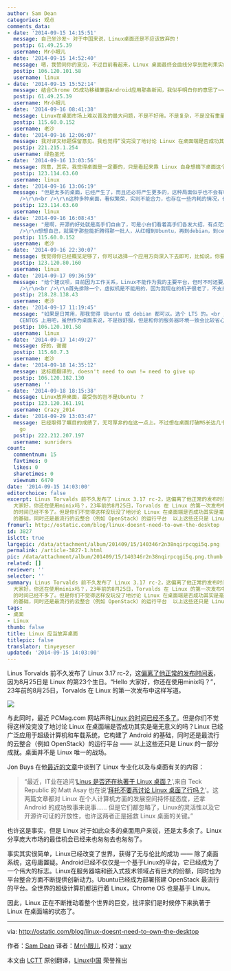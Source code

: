 ```yaml
---
author: Sam Dean
categories: 观点
comments_data:
- date: '2014-09-15 14:15:51'
  message: 自己坐沙发~ 对于中国来说，Linux桌面还是不应该放弃的！
  postip: 61.49.25.39
  username: Mr小眼儿
- date: '2014-09-15 14:52:40'
  message: 嗯，我赞同你的意见，不过目前看起来，Linux 桌面最终会曲线分享到胜利果实的。
  postip: 106.120.101.58
  username: linux
- date: '2014-09-15 15:52:14'
  message: 结合Chrome OS成功移植兼容Android应用那条新闻，我似乎明白你的意思了~~~~哈哈
  postip: 61.49.25.39
  username: Mr小眼儿
- date: '2014-09-16 08:41:38'
  message: Linux在桌面市场上难以普及的最大问题，不是不好用，不是复杂，不是没有重量级应用，而是桌面太多了！100个用计算机的人中，可能有一两个是高手，人家用命令行搞定一切，所以桌面可有可无；有两三个是在学习和探索阶段的准高手，命令行就行，桌面只是辅助；还有三五个是折腾爱好者，刚刚入门，什么都想尝试，各种桌面各种软件都会摸索；还有三五个是习惯了某个桌面，懒得去换；还有十个八个习惯了Windows，不想用Linux；剩下的大概连Windows和Linux都分不清，让他们用Linux桌面？他们一招资料，额滴个神啊，怎么不同的书写的不一样，配的插图也不一样，这算什么啊，还是用Windows或者MAC吧。Windows和MAC就这点好，统一的桌面环境，没有什么大的变化（Win8和Win7的差异还没有GNOME3和GNOME2的差距大呢），培训的时候好培训，小白用户想自己买书也好找，所以，Linux的桌面注定难以成为主流。除非，哪家Linux公司主攻硬件，然后定制系统，或许有人冲着功能完善，外观华丽易用，运行流畅还能买几台——不过好像针对Linux感兴趣的普通用户更喜欢折腾，而不是定制好的。
  postip: 115.60.0.152
  username: 老沙
- date: '2014-09-16 12:06:07'
  message: 我对译文标题保留意见。我也觉得“没完没了地讨论 Linux 在桌面端是否成功其实是毫无意义的”（请注意译文上的错别字），Linux 也许不必去赢得桌面市场的成功。但是，我们不可能不去做，因为，我们想要！仅此就够了。
  postip: 221.215.1.254
  username: 绿色圣光
- date: '2014-09-16 13:03:56'
  message: 同意，其实，我觉得桌面是一定要的，只是看起来靠 Linux 自身想摘下桌面这个果子，还有很多路要走。
  postip: 123.114.63.60
  username: linux
- date: '2014-09-16 13:06:19'
  message: "但是太多的桌面，已经产生了，而且还必将产生更多的，这种局面似乎也不会有啥变化——除非有一天出现石破天惊的某个 DE，一统江山——不过我觉得不大可能。<br
    />\r\n<br />\r\n这种多种桌面，看似繁荣，实则不能合力，也存在一些内耗的情况，也是开源本身带来的，也许可以说是一体两面。"
  postip: 123.114.63.60
  username: linux
- date: '2014-09-16 16:08:43'
  message: "是啊，开源的好处就是高手们自由了，可是小白们看着高手们各发大招，有点茫然了……<br />\r\n好在命令行那边基本没啥大的不同（不过centos和debian的不同已经让我开始不适应了），Linux还能继续发扬光大下去。<br
    />\r\n想想自己，就属于那些能折腾得那一批人，从红帽到Ubuntu，再到debian，到centos，到arch，从kDE到GNOME2，到GNOME3，XFCE，openbox，越来越觉得累，把精力放在了不同的外观上，迟迟深入不进入，浪费时间啊"
  postip: 115.60.0.152
  username: 老沙
- date: '2014-09-16 22:30:07'
  message: 我觉得你已经概览足够了，你可以选择一个应用方向深入下去即可，比如说，你要用来做服务器，你可以选定一个，也可以选定一个做自己习惯的桌面。
  postip: 123.120.80.160
  username: linux
- date: '2014-09-17 09:36:59'
  message: "给个建议呗，目前因为工作关系，Linux不能作为我的主要平台，但时不时还要用一下。有时候会折腾一下网站，这时候就觉得Cetnos挺好，配置文件结构上很清晰，虽然软件都有点老了；有时候需要跑一下代码，又觉得Debian和ubuntu操作上容易点，还能顺便听听歌，上上网什么的。始终不能确定下来一个，能不能结合您的经验，推荐一个方案.<br
    />\r\n<br />\r\n首先排除一个，虚拟机是不能用的，因为我现在的机子很老了，不支持CPU虚拟化，不是64位，所以Linux底下很多虚拟机不能用，vituralbox和某些软件有冲突，我印象最深刻的就是chrome，还有一些其他的。"
  postip: 218.28.138.43
  username: 老沙
- date: '2014-09-17 11:19:45'
  message: "如果是日常用，那我觉得 Ubuntu 或 debian 都可以。选个 LTS 的。<br />\r\n如果是做服务器，而且主要工作是这方面，那你就
    CENTOS 上用吧，虽然作为桌面来说，不是很舒服，但是和你的服务器环境一致会比较省心。"
  postip: 106.120.101.58
  username: linux
- date: '2014-09-17 14:49:27'
  message: 好的，谢谢
  postip: 115.60.7.3
  username: 老沙
- date: '2014-09-18 14:35:12'
  message: 这标题翻译的, doesn't need to own != need to give up
  postip: 106.120.182.130
  username: ''
- date: '2014-09-18 18:15:38'
  message: Linux放弃桌面，最受伤的岂不是Ubuntu ？
  postip: 123.120.161.191
  username: Crazy_2014
- date: '2014-09-29 13:03:47'
  message: 已经取得了瞩目的成绩了，无可厚非的在这一点上。不过想在桌面打破MS长达几十年培养用户形成的习惯可不止需要朝夕之力呀@！～long way to
    go
  postip: 222.212.207.197
  username: sunriders
count:
  commentnum: 15
  favtimes: 0
  likes: 0
  sharetimes: 0
  viewnum: 6470
date: '2014-09-15 14:03:00'
editorchoice: false
excerpt: Linus Torvalds 前不久发布了 Linux 3.17 rc-2，这偏离了他正常的发布时间表，因为8月25日是 Linux 的第23个生日。Hello
  大家好，你还在使用minix吗？，23年前的8月25日，Torvalds 在 Linux 的第一次发布中这样写道。  与此同时，最近 PCMag.com 网站声称Linux
  的时间已经不多了。但是你们不觉得这样没玩没了地讨论 Linux 在桌面端是否成功其实是毫无意义的吗？Linux 已经广泛应用于超级计算机和车载系统，它构建了 Android
  的基础，同时还是最流行的云整合（例如 OpenStack）的运行平台  以上这些还只是 Linux 的一部分成就。桌面并不是
fromurl: http://ostatic.com/blog/linux-doesnt-need-to-own-the-desktop
id: 3827
islctt: true
largepic: /data/attachment/album/201409/15/140346r2n38nqirpcqgi5q.png
permalink: /article-3827-1.html
pic: /data/attachment/album/201409/15/140346r2n38nqirpcqgi5q.png.thumb.jpg
related: []
reviewer: ''
selector: ''
summary: Linus Torvalds 前不久发布了 Linux 3.17 rc-2，这偏离了他正常的发布时间表，因为8月25日是 Linux 的第23个生日。Hello
  大家好，你还在使用minix吗？，23年前的8月25日，Torvalds 在 Linux 的第一次发布中这样写道。  与此同时，最近 PCMag.com 网站声称Linux
  的时间已经不多了。但是你们不觉得这样没玩没了地讨论 Linux 在桌面端是否成功其实是毫无意义的吗？Linux 已经广泛应用于超级计算机和车载系统，它构建了 Android
  的基础，同时还是最流行的云整合（例如 OpenStack）的运行平台  以上这些还只是 Linux 的一部分成就。桌面并不是
tags:
- 桌面
- Linux
thumb: false
title: Linux 应当放弃桌面
titlepic: false
translator: tinyeyeser
updated: '2014-09-15 14:03:00'
---
```


Linus Torvalds 前不久发布了 Linux 3.17 rc-2，这[偏离了他正常的发布时间表](http://www.theregister.co.uk/2014/08/26/linux_turns_23_and_linus_torvalds_celebrates_as_only_he_can/)，因为8月25日是 Linux 的第23个生日。“Hello 大家好，你还在使用minix吗？”，23年前的8月25日，Torvalds 在 Linux 的第一次发布中这样写道。


![](/data/attachment/album/201409/15/140346r2n38nqirpcqgi5q.png)


与此同时，最近 PCMag.com 网站声称[Linux 的时间已经不多了](http://www.pcmag.com/article2/0,2817,2465125,00.asp)。但是你们不觉得这样没完没了地讨论 Linux 在桌面端是否成功其实是毫无意义的吗？Linux 已经广泛应用于超级计算机和车载系统，它构建了 Android 的基础，同时还是最流行的云整合（例如 OpenStack）的运行平台 —— 以上这些还只是 Linux 的一部分成就。桌面并不是 Linux 唯一的战场。


Jon Buys 在他[最近的文章](http://ostatic.com/blog/specialization-and-the-linux-desktop)中谈到了 Linux 专业化以及与桌面有关的内容：



> 
> “最近，IT业在追问‘[Linus 是否还在执著于 Linux 桌面？](http://www.itworld.com/open-source/432816/does-it-still-make-sense-linus-want-desktop-linux)’,来自 Teck Republic 的 Matt Asay 也在说‘[拜托不要再讨论 Linux 桌面了行吗？](http://www.techrepublic.com/article/can-we-please-stop-talking-about-the-linux-desktop/)’。这两篇文章都对 Linux 在个人计算机方面的发展空间持怀疑态度，还拿 Android 的成功故事来说事…… 但是它们都忽略了，Linux的灵活性以及它开源许可证的开放性，也许这两者正是拯救 Linux 桌面的关键。”
> 
> 
> 


也许这是事实，但是 Linux 对于如此众多的桌面用户来说，还是太多余了。Linux 分享庞大市场的最佳机会已经来也匆匆去也匆匆了。


事实其实很简单，Linux已经改变了世界，获得了无与伦比的成功 —— 除了桌面系统，这毋庸置疑。Android已经不仅仅是一个基于Linux的平台，它已经成为了一个伟大的标志。Linux在服务器端和嵌入式技术领域占有巨大的份额，同时也为平台整合方面不断提供创新动力。Ubuntu已经成为部署搭建 OpenStack 最流行的平台。全世界的超级计算机都运行着 Linux，Chrome OS 也是基于 Linux。


因此，Linux 正在不断推动着整个世界的巨变，批评家们是时候停下来执著于 Linux 在桌面端的状态了。




---


via: <http://ostatic.com/blog/linux-doesnt-need-to-own-the-desktop>


作者：[Sam Dean](http://ostatic.com/member/samdean) 译者：[Mr小眼儿](http://blog.csdn.net/tinyeyeser) 校对：[wxy](https://github.com/wxy)


本文由 [LCTT](https://github.com/LCTT/TranslateProject) 原创翻译，[Linux中国](http://linux.cn/) 荣誉推出